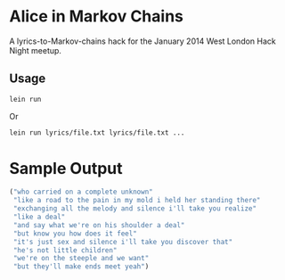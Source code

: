 # Alice in Markov Chains

A lyrics-to-Markov-chains hack for the January 2014 West London Hack Night meetup.

## Usage

```sh
lein run
```

Or

```sh
lein run lyrics/file.txt lyrics/file.txt ...
```

# Sample Output

```clojure
("who carried on a complete unknown"
 "like a road to the pain in my mold i held her standing there"
 "exchanging all the melody and silence i'll take you realize"
 "like a deal"
 "and say what we're on his shoulder a deal"
 "but know you how does it feel"
 "it's just sex and silence i'll take you discover that"
 "he's not little children"
 "we're on the steeple and we want"
 "but they'll make ends meet yeah")
```
